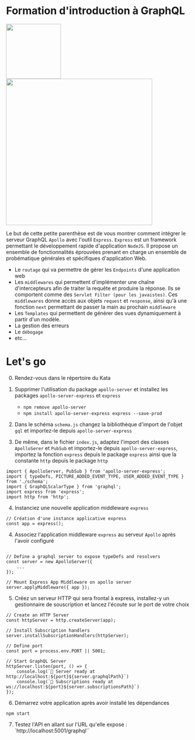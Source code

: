 # Formation d'introduction à GraphQL
<a href="http://www.adservio.fr/"><img width="150" src="https://pbs.twimg.com/profile_images/1057285534459015169/s1_C47ND_400x400.jpg" /></a>
<a href="https://graphql.org/"><img width="400" src="https://blog.soat.fr/wp-content/uploads/2019/01/GraphQL-600x210.png" /></a>

Le but de cette petite parenthèse est de vous montrer comment intégrer le serveur GraphQL `Apollo` avec l'outil `Express`.
`Express` est un framework permettant le développement rapide d'application `NodeJS`. Il propose un ensemble de fonctionnalités éprouvées prenant en charge un ensemble de probématique générales et spécifiques d'application Web.
*	Le `routage` qui va permettre de gérer les `Endpoints` d'une application web
*	Les `middlewares` qui permettent d'implémenter une chaîne d'intercepteurs afin de traiter la requête et produire la réponse. Ils se comportent comme des `Servlet Filter (pour les javaistes)`. Ces `middlewares` donne accès aux objets `request` et `response`, ainsi qu'à une fonction `next` permettant de passer la main au prochain `middleware`
*	Les `Templates` qui permettent de générer des vues dynamiquement à partir d'un modèle.
*	La gestion des erreurs
*	Le `débogage`
*	etc...

# Let's go

0.	Rendez-vous dans le répertoire du Kata

1.	Supprimer l'utilisation du package `apollo-server` et installez les packages `apollo-server-express` et `express`
	
	*	`npm remove apollo-server`
	*	`npm install apollo-server-express express --save-prod`

2.	Dans le schéma `schema.js` changez la bibliothèque d'import de l'objet `gql` et importez-le depuis `apollo-server-express`

3.	De même, dans le fichier `index.js`, adaptez l'import des classes `ApolloSerer` et `PubSub` et importez-le depuis `apollo-server-express`, importez la fonction `express` depuis le package `express` ainsi que la constante `http` depuis le package `http`

```
import { ApolloServer, PubSub } from 'apollo-server-express';
import { typeDefs, PICTURE_ADDED_EVENT_TYPE, USER_ADDED_EVENT_TYPE } from './schema';
import { GraphQLScalarType } from 'graphql';
import express from 'express';
import http from 'http';
```

4.	Instanciez une nouvelle application middleware `express`
```
// Création d'une instance applicative express
const app = express();
```

4.	Associez l'application middleware `express` au serveur `Apollo` après l'avoir configuré
```

// Define a graphql server to expose typeDefs and resolvers
const server = new ApolloServer({
    ...
});

// Mount Express App Middleware on apollo server
server.applyMiddleware({ app });
```

5.	Créez un serveur HTTP qui sera frontal à express, installez-y un gestionnaire de souscription et lancez l'écoute sur le port de votre choix
```	
// Create an HTTP Server
const httpServer = http.createServer(app);

// Install Subscription handlers
server.installSubscriptionHandlers(httpServer);

// Define port
const port = process.env.PORT || 5001;

// Start GraphQL Server
httpServer.listen(port, () => {
    console.log(`🚀 Server ready at http://localhost:${port}${server.graphqlPath}`)
    console.log(`🚀 Subscriptions ready at ws://localhost:${port}${server.subscriptionsPath}`)
});
```

6.	Démarrez votre application après avoir installé les dépendances
```	
npm start
```

7.	Testez l'API en allant sur l'URL qu'elle expose : `http://localhost:5001/graphql``
